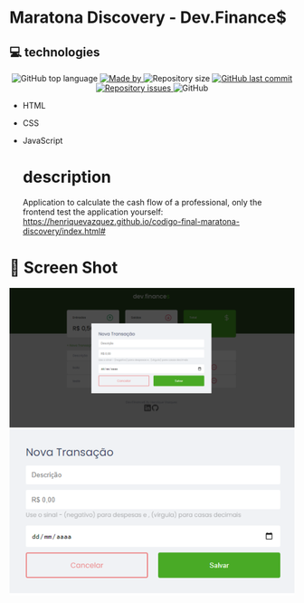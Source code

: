 # Maratona Discovery - Dev.Finance$

## 💻 technologies
<p align="center">
<img alt="GitHub top language" src="https://img.shields.io/github/languages/top/HenriqueVAzquez/codigo-final-maratona-discovery?color=%09165F">
  
<a href="https://linkedin.com/in/henrique-vazquez" target="_blank" rel="noopener noreferrer">
    <img alt="Made by" src="https://img.shields.io/badge/made%20by-Henrique%20Vazquez-%09165F">
  </a>
  
  <img alt="Repository size" src="https://img.shields.io/github/repo-size/HenriqueVAzquez/codigo-final-maratona-discovery?color=%09165F">
  
  <a href="https://github.com/HenriqueVazquez/codigo-final-maratona-discovery/commits/master">
    <img alt="GitHub last commit" src="https://img.shields.io/github/last-commit/HenriqueVazquez/codigo-final-maratona-discovery?color=%09165F">
  </a>
  
  <a href="https://github.com/HenriqueVazquez/codigo-final-maratona-discovery/issues">
    <img alt="Repository issues" src="https://img.shields.io/github/issues/HenriqueVazquez/codigo-final-maratona-discovery?color=%09165F">       
  </a>
  
  <img alt="GitHub" src="https://img.shields.io/github/license/HenriqueVazquez/codigo-final-maratona-discovery?color=%09165F">
  
<p>

* HTML
* CSS
* JavaScript
  
  # description
  
  Application to calculate the cash flow of a professional, only the frontend
  test the application yourself:
  https://henriquevazquez.github.io/codigo-final-maratona-discovery/index.html#

# 🎥 Screen Shot

<div align="center">
<img src="./assets/screenShot/main.png">
  <img src="./assets/screenShot/form.png">
